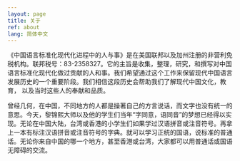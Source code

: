 ```yaml
---
layout: page
title: 关于
ref: about
lang: 简体中文
---
```


《中国语言标准化现代化进程中的人与事》是在美国联邦以及加州注册的非营利免税机构。联邦税号：83-2358327。它的主旨是收集，整理，研究，和撰写对中国语言标准化现代化做过贡献的人和事。我们希望通过这个工作来保留现代中国语言发展历史的一个重要阶段。我们相信这段历史会帮助我们了解现代中国文化，教育， 以及当时这些人的奉献和品质。

曾经几何，在中国，不同地方的人都是操著自己的方言说话，而文字也没有统一的意思。今天，黎锦熙大师以及他的学生们当年“字同意，语同音”的梦想已经得以实现。无论在中国大陆，台湾或香港的小学生们如果学过汉语拼音或注音符号。再拿上一本有标注汉语拼音或注音符号的字典。就可以学习正统的国语，说标准的普通话。无论你来自中国的哪一个地方，甚至香港或台湾，大家都可以用普通话或国语无障碍的交流。
